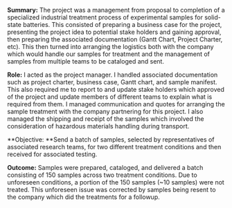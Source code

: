 **Summary:** The project was a management from proposal to completion of a specialized industrial treatment process of experimental samples for solid-state batteries. This consisted of preparing a business case for the project, presenting the project idea to potential stake holders and gaining approval, then preparing the associated documentation (Gantt Chart, Project Charter, etc). This then turned into arranging the logistics both with the company which would handle our samples for treatment and the management of samples from multiple teams to be cataloged and sent.

**Role:** I acted as the project manager. I handled associated documentation such as project charter, business case, Gantt chart, and sample manifest. This also required me to report to and update stake holders which approved of the project and update members of different teams to explain what is required from them. I managed communication and quotes for arranging the sample treatment with the company partnering for this project. I also managed the shipping and receipt of the samples which involved the consideration of hazardous materials handling during transport.

**Objective: **Send a batch of samples, selected by representatives of associated research teams, for two different treatment conditions and then received for associated testing.

**Outcome:** Samples were prepared, cataloged, and delivered a batch consisting of 150 samples across two treatment conditions. Due to unforeseen conditions, a portion of the 150 samples (~10 samples) were not treated. This unforeseen issue was corrected by samples being resent to the company which did the treatments for a followup.
